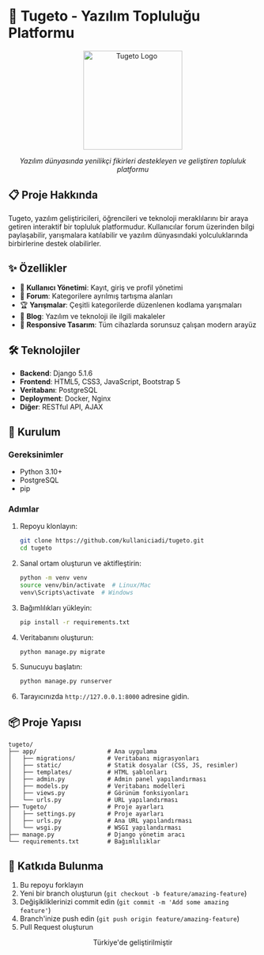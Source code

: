 # 🚀 Tugeto - Yazılım Topluluğu Platformu

<div align="center">
  <img src="app/static/app/assets/Adsız_tasarım-removebg-preview.png" alt="Tugeto Logo" width="200">
  <br>
  <p><i>Yazılım dünyasında yenilikçi fikirleri destekleyen ve geliştiren topluluk platformu</i></p>
</div>

## 📋 Proje Hakkında

Tugeto, yazılım geliştiricileri, öğrencileri ve teknoloji meraklılarını bir araya getiren interaktif bir topluluk platformudur. Kullanıcılar forum üzerinden bilgi paylaşabilir, yarışmalara katılabilir ve yazılım dünyasındaki yolculuklarında birbirlerine destek olabilirler.

## ✨ Özellikler

- 👥 **Kullanıcı Yönetimi**: Kayıt, giriş ve profil yönetimi
- 💬 **Forum**: Kategorilere ayrılmış tartışma alanları
- 🏆 **Yarışmalar**: Çeşitli kategorilerde düzenlenen kodlama yarışmaları
- 📝 **Blog**: Yazılım ve teknoloji ile ilgili makaleler
- 📱 **Responsive Tasarım**: Tüm cihazlarda sorunsuz çalışan modern arayüz

## 🛠️ Teknolojiler

- **Backend**: Django 5.1.6
- **Frontend**: HTML5, CSS3, JavaScript, Bootstrap 5
- **Veritabanı**: PostgreSQL
- **Deployment**: Docker, Nginx
- **Diğer**: RESTful API, AJAX

## 🚀 Kurulum

### Gereksinimler

- Python 3.10+
- PostgreSQL
- pip

### Adımlar

1. Repoyu klonlayın:
   ```bash
   git clone https://github.com/kullaniciadi/tugeto.git
   cd tugeto
   ```

2. Sanal ortam oluşturun ve aktifleştirin:
   ```bash
   python -m venv venv
   source venv/bin/activate  # Linux/Mac
   venv\Scripts\activate  # Windows
   ```

3. Bağımlılıkları yükleyin:
   ```bash
   pip install -r requirements.txt
   ```

4. Veritabanını oluşturun:
   ```bash
   python manage.py migrate
   ```

5. Sunucuyu başlatın:
   ```bash
   python manage.py runserver
   ```

6. Tarayıcınızda `http://127.0.0.1:8000` adresine gidin.

## 📦 Proje Yapısı

```
tugeto/
├── app/                    # Ana uygulama
│   ├── migrations/         # Veritabanı migrasyonları
│   ├── static/             # Statik dosyalar (CSS, JS, resimler)
│   ├── templates/          # HTML şablonları
│   ├── admin.py            # Admin panel yapılandırması
│   ├── models.py           # Veritabanı modelleri
│   ├── views.py            # Görünüm fonksiyonları
│   └── urls.py             # URL yapılandırması
├── Tugeto/                 # Proje ayarları
│   ├── settings.py         # Proje ayarları
│   ├── urls.py             # Ana URL yapılandırması
│   └── wsgi.py             # WSGI yapılandırması
├── manage.py               # Django yönetim aracı
└── requirements.txt        # Bağımlılıklar
```


## 🤝 Katkıda Bulunma

1. Bu repoyu forklayın
2. Yeni bir branch oluşturun (`git checkout -b feature/amazing-feature`)
3. Değişikliklerinizi commit edin (`git commit -m 'Add some amazing feature'`)
4. Branch'inize push edin (`git push origin feature/amazing-feature`)
5. Pull Request oluşturun

<div align="center">
  <p>Türkiye'de geliştirilmiştir</p>
</div>
